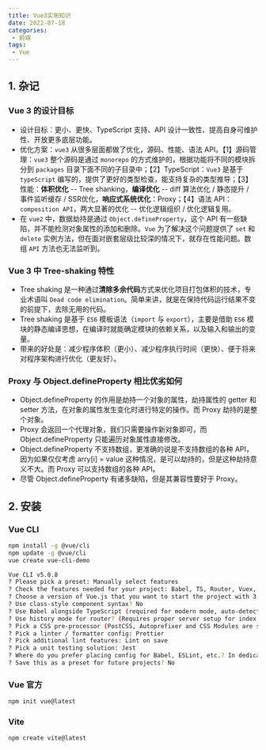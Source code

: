 ```yaml
---
title: Vue3实用知识
date: 2022-07-18
categories:
 - 前端
tags:
 - Vue
---
```


<!-- more -->



## 1. 杂记

### Vue 3 的设计目标

- 设计目标：更小、更快、TypeScript 支持、API 设计一致性、提高自身可维护性、开放更多底层功能。
- 优化方案：`vue3` 从很多层面都做了优化，源码、性能、语法 API。【1】源码管理：`vue3` 整个源码是通过  `monorepo` 的方式维护的，根据功能将不同的模块拆分到 `packages` 目录下面不同的子目录中；【2】TypeScript：`Vue3` 是基于 `typeScript` 编写的，提供了更好的类型检查，能支持复杂的类型推导；【3】性能：**体积优化** -- Tree shanking，**编译优化** -- diff 算法优化 / 静态提升 / 事件监听缓存 / SSR优化，**响应式系统优化**：Proxy；【4】语法 API：`composition API`，两大显著的优化 -- 优化逻辑组织 / 优化逻辑复用。
- 在 `vue2` 中，数据劫持是通过 `Object.defineProperty`，这个 API 有一些缺陷，并不能检测对象属性的添加和删除。`Vue` 为了解决这个问题提供了 `set` 和 `delete` 实例方法，但在面对嵌套层级比较深的情况下，就存在性能问题。数组 `API` 方法也无法监听到。



### Vue 3 中 Tree-shaking 特性

- Tree shaking 是一种通过**清除多余代码**方式来优化项目打包体积的技术，专业术语叫 `Dead code elimination`。简单来讲，就是在保持代码运行结果不变的前提下，去除无用的代码。
- Tree shaking 是基于 `ES6` 模板语法（`import` 与 `export`），主要是借助 `ES6` 模块的静态编译思想，在编译时就能确定模块的依赖关系，以及输入和输出的变量。
- 带来的好处是：减少程序体积（更小）、减少程序执行时间（更快）、便于将来对程序架构进行优化（更友好）。



### Proxy 与 Object.defineProperty 相比优劣如何

- Object.defineProperty 的作用是劫持一个对象的属性，劫持属性的 getter 和 setter 方法，在对象的属性发生变化时进行特定的操作。而 Proxy 劫持的是整个对象。
- Proxy 会返回一个代理对象，我们只需要操作新对象即可，而 Object.defineProperty 只能遍历对象属性直接修改。
- Object.defineProperty 不支持数组，更准确的说是不支持数组的各种 API，因为如果仅仅考虑 arry[i] = value 这种情况，是可以劫持的，但是这种劫持意义不大。而 Proxy 可以支持数组的各种 API。
- 尽管 Object.defineProperty 有诸多缺陷，但是其兼容性要好于 Proxy。



## 2. 安装

### Vue CLI

```bash
npm install -g @vue/cli
npm update -g @vue/cli
vue create vue-cli-demo

Vue CLI v5.0.8
? Please pick a preset: Manually select features
? Check the features needed for your project: Babel, TS, Router, Vuex, CSS Pre-processors, Linter, Unit
? Choose a version of Vue.js that you want to start the project with 3.x
? Use class-style component syntax? No
? Use Babel alongside TypeScript (required for modern mode, auto-detected polyfills, transpiling JSX)? Yes
? Use history mode for router? (Requires proper server setup for index fallback in production) Yes
? Pick a CSS pre-processor (PostCSS, Autoprefixer and CSS Modules are supported by default): Less
? Pick a linter / formatter config: Prettier
? Pick additional lint features: Lint on save   
? Pick a unit testing solution: Jest
? Where do you prefer placing config for Babel, ESLint, etc.? In dedicated config files
? Save this as a preset for future projects? No
```



### Vue 官方

```bash
npm init vue@latest
```



### Vite

```bash
npm create vite@latest
```

